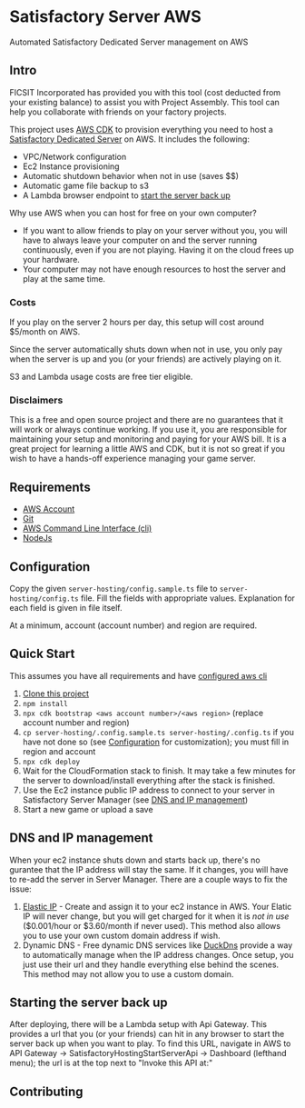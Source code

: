 # Satisfactory Server AWS
Automated Satisfactory Dedicated Server management on AWS

## Intro
FICSIT Incorporated has provided you with this tool (cost deducted from your existing balance) to assist you with Project Assembly.  This tool can help you collaborate with friends on your factory projects.

This project uses [AWS CDK](https://aws.amazon.com/cdk/) to provision everything you need to host a [Satisfactory Dedicated Server](https://satisfactory.fandom.com/wiki/Dedicated_servers) on AWS.  It includes the following:
 - VPC/Network configuration
 - Ec2 Instance provisioning
 - Automatic shutdown behavior when not in use (saves $$)
 - Automatic game file backup to s3
 - A Lambda browser endpoint to [start the server back up](#starting-the-server-back-up)

Why use AWS when you can host for free on your own computer?
 - If you want to allow friends to play on your server without you, you will have to always leave your computer on and the server running continuously, even if you are not playing.  Having it on the cloud frees up your hardware.
 - Your computer may not have enough resources to host the server and play at the same time.

### Costs
If you play on the server 2 hours per day, this setup will cost around $5/month on AWS.

Since the server automatically shuts down when not in use, you only pay when the server is up and you (or your friends) are actively playing on it.

S3 and Lambda usage costs are free tier eligible.

### Disclaimers
This is a free and open source project and there are no guarantees that it will work or always continue working.  If you use it, you are responsible for maintaining your setup and monitoring and paying for your AWS bill.  It is a great project for learning a little AWS and CDK, but it is not so great if you wish to have a hands-off experience managing your game server.

## Requirements

- [AWS Account](https://aws.amazon.com/premiumsupport/knowledge-center/create-and-activate-aws-account/)
- [Git](https://git-scm.com/downloads)
- [AWS Command Line Interface (cli)](https://aws.amazon.com/cli/)
- [NodeJs](https://nodejs.org/en/download/)

## Configuration

Copy the given `server-hosting/config.sample.ts` file to `server-hosting/config.ts` file. Fill the fields with appropriate values. Explanation for each field is given in file itself.

At a minimum, account (account number) and region are required.

## Quick Start
This assumes you have all requirements and have [configured aws cli](https://docs.aws.amazon.com/cli/latest/userguide/cli-configure-quickstart.html)

1. [Clone this project](https://docs.github.com/en/repositories/creating-and-managing-repositories/cloning-a-repository)
2. `npm install`
3. `npx cdk bootstrap <aws account number>/<aws region>` (replace account number and region)
4. `cp server-hosting/.config.sample.ts server-hosting/.config.ts` if you have not done so (see [Configuration](#configuration) for customization); you must fill in region and account
5. `npx cdk deploy`
6. Wait for the CloudFormation stack to finish. It may take a few minutes for the server to download/install everything after the stack is finished.
7. Use the Ec2 instance public IP address to connect to your server in Satisfactory Server Manager (see [DNS and IP management](#dns-and-ip-management))
8. Start a new game or upload a save

## DNS and IP management

When your ec2 instance shuts down and starts back up, there's no gurantee that the IP address will stay the same.  If it changes, you will have to re-add the server in Server Manager.  There are a couple ways to fix the issue:

1. [Elastic IP](https://docs.aws.amazon.com/AWSEC2/latest/UserGuide/elastic-ip-addresses-eip.html) - Create and assign it to your ec2 instance in AWS.  Your Elatic IP will never change, but you will get charged for it when it is *not in use* ($0.001/hour or $3.60/month if never used).  This method also allows you to use your own custom domain address if wish.
2. Dynamic DNS - Free dynamic DNS services like [DuckDns](https://www.duckdns.org/) provide a way to automatically manage when the IP address changes.  Once setup, you just use their url and they handle everything else behind the scenes.  This method may not allow you to use a custom domain.

## Starting the server back up
After deploying, there will be a Lambda setup with Api Gateway.  This provides a url that you (or your friends) can hit in any browser to start the server back up when you want to play.  To find this URL, navigate in AWS to API Gateway -> SatisfactoryHostingStartServerApi -> Dashboard (lefthand menu); the url is at the top next to "Invoke this API at:"

## Contributing
